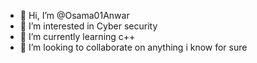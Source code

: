 - 👋 Hi, I’m @Osama01Anwar
- 👀 I’m interested in Cyber security
- 🌱 I’m currently learning c++
- 💞️ I’m looking to collaborate on anything i know for sure


<!---
Osama01Anwar/Osama01Anwar is a ✨ special ✨ repository because its `README.md` (this file) appears on your GitHub profile.
You can click the Preview link to take a look at your changes.
--->
